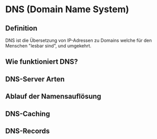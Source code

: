 # DNS (Domain Name System)

## Definition
DNS ist die Übersetzung von IP-Adressen zu Domains welche für den Menschen "lesbar sind", und 
umgekehrt.

## Wie funktioniert DNS?

## DNS-Server Arten

## Ablauf der Namensauflösung

## DNS-Caching

## DNS-Records